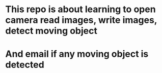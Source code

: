 # This repo is about learning to open camera read images, write images, detect moving object

# And email if any moving object is detected 
